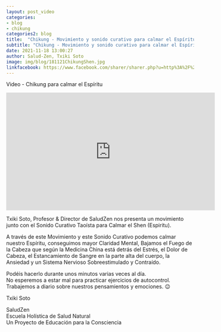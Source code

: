 ```yaml
---
layout: post_video
categories:
- blog
- chikung
categories2: blog
title:  "Chikung - Movimiento y sonido curativo para calmar el Espíritu"
subtitle: "Chikung - Movimiento y sonido curativo para calmar el Espíritu"
date: 2021-11-18 13:00:27
author: Salud-Zen, Txiki Soto
image: img/blog/181121ChikungShen.jpg
linkfacebook: https://www.facebook.com/sharer/sharer.php?u=http%3A%2F%2Fsalud-zen.com%2Fblog%2Fchikung%2F2021%2F11%2F18%2Fvideo-chikung-calmar-shen.html&amp;src=sdkpreparse
---
```


Video - Chikung para calmar el Espíritu
 <iframe width="560" height="315" src="https://www.youtube.com/watch?v=FDU2Bagbd3E" title="YouTube video player" frameborder="0" allow="accelerometer; autoplay; clipboard-write; encrypted-media; gyroscope; picture-in-picture" allowfullscreen></iframe>  

 Txiki Soto, Profesor & Director de SaludZen nos presenta un movimiento junto con el Sonido Curativo Taoísta para Calmar el Shen (Espiritu).    

A través de este Movimiento y este Sonido Curativo podemos calmar nuestro Espíritu, conseguimos mayor Claridad Mental,  Bajamos el Fuego de la Cabeza que según la Medicina China está detrás del Estrés, el Dolor de Cabeza, el Estancamiento de Sangre en la parte alta del cuerpo, la Ansiedad y un Sistema Nervioso Sobreestimulado y Contraído.    

Podéis hacerlo durante unos minutos varias veces al día.  
No esperemos a estar mal para practicar ejercicios de autocontrol.  
Trabajemos a diario sobre nuestros pensamientos y emociones. 😉    

Txiki Soto  

SaludZen  
Escuela Holística de Salud Natural  
Un Proyecto de Educación para la Consciencia    
